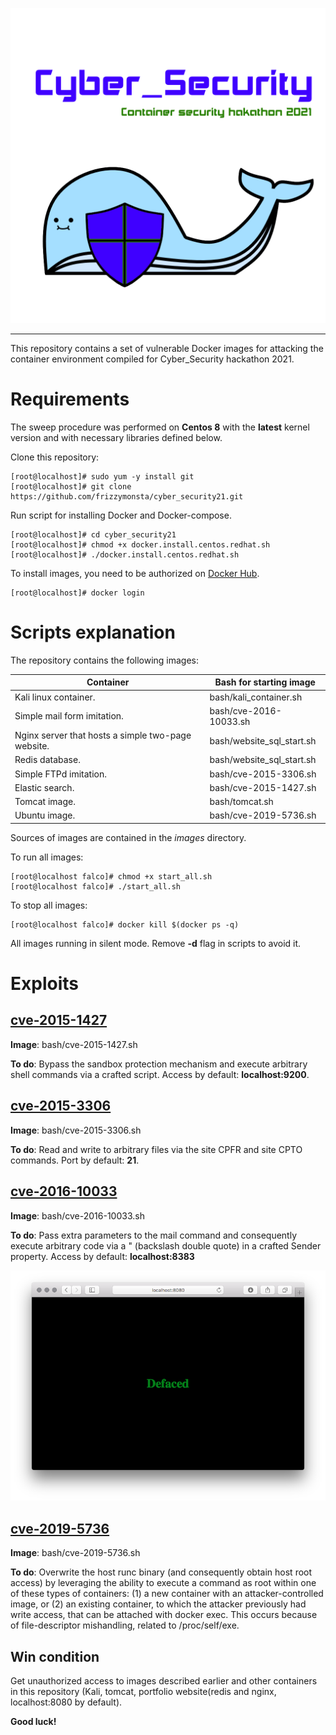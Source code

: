 ![logo](loogo.png)

-------------------------
This repository contains a set of vulnerable Docker images for attacking the container environment compiled for Cyber_Security hackathon 2021.

Requirements
===
The sweep procedure was performed on **Centos 8** with the **latest** kernel version and with necessary libraries defined below.

Clone this repository:
```console
[root@localhost]# sudo yum -y install git
[root@localhost]# git clone https://github.com/frizzymonsta/cyber_security21.git
```
Run script for installing Docker and Docker-compose.
```console
[root@localhost]# cd cyber_security21
[root@localhost]# chmod +x docker.install.centos.redhat.sh
[root@localhost]# ./docker.install.centos.redhat.sh
```

To install images, you need to be authorized on [Docker Hub](https://hub.docker.com).

```console
[root@localhost]# docker login
```

Scripts explanation
===

The repository contains the following images:

Container|Bash for starting image
---|---
Kali linux container.| bash/kali_container.sh 
Simple mail form imitation.| bash/cve-2016-10033.sh 
Nginx server that hosts a simple two-page website.| bash/website_sql_start.sh
Redis database.| bash/website_sql_start.sh 
Simple FTPd imitation.| bash/cve-2015-3306.sh
Elastic search.| bash/cve-2015-1427.sh 
Tomcat image.|bash/tomcat.sh
Ubuntu image.|bash/cve-2019-5736.sh

Sources of images are contained in the *images* directory.

To run all images:
```console
[root@localhost falco]# chmod +x start_all.sh
[root@localhost falco]# ./start_all.sh
```
To stop all images:
```console
[root@localhost falco]# docker kill $(docker ps -q)
```
All images running in silent mode. Remove **-d** flag in scripts to avoid it.

Exploits
===

[**cve-2015-1427**](https://cve.mitre.org/cgi-bin/cvename.cgi?name=CVE-2015-1427)
---

**Image**: bash/cve-2015-1427.sh 

**To do**: Bypass the sandbox protection mechanism and execute arbitrary shell commands via a crafted script. Access by default: **localhost:9200**.

[**cve-2015-3306**](https://cve.mitre.org/cgi-bin/cvename.cgi?name=CVE-2015-3306)
---

**Image**: bash/cve-2015-3306.sh

**To do**: Read and write to arbitrary files via the site CPFR and site CPTO commands. Port by default: **21**.

[**cve-2016-10033**](https://cve.mitre.org/cgi-bin/cvename.cgi?name=CVE-2016-10033)
---

**Image**: bash/cve-2016-10033.sh 

**To do**: Pass extra parameters to the mail command and consequently execute arbitrary code via a \" (backslash double quote) in a crafted Sender property. Access by default: **localhost:8383**

![example](images/cve-2016-10033/defaced.png)

[**cve-2019-5736**](https://cve.mitre.org/cgi-bin/cvename.cgi?name=CVE-2019-5736)
---

**Image**: bash/cve-2019-5736.sh

**To do**: Overwrite the host runc binary (and consequently obtain host root access) by leveraging the ability to execute a command as root within one of these types of containers: (1) a new container with an attacker-controlled image, or (2) an existing container, to which the attacker previously had write access, that can be attached with docker exec. This occurs because of file-descriptor mishandling, related to /proc/self/exe.

Win condition
---
Get unauthorized access to images described earlier and other containers in this repository (Kali, tomcat, portfolio website(redis and nginx, localhost:8080 by default).

**Good luck!**
